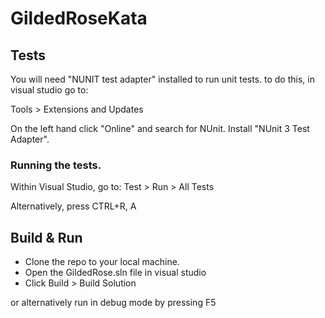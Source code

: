# GildedRoseKata

## Tests
You will need "NUNIT test adapter" installed to run unit tests.
to do this, in visual studio go to:

Tools > Extensions and Updates

On the left hand click "Online" and search for NUnit. Install "NUnit 3 Test Adapter".

### Running the tests.
Within Visual Studio, go to: Test > Run > All Tests

Alternatively, press CTRL+R, A

## Build & Run

* Clone the repo to your local machine. 
* Open the GildedRose.sln file in visual studio
* Click Build > Build Solution 

or alternatively run in debug mode by pressing F5
